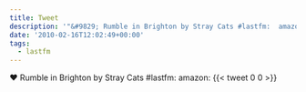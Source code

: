 ```yaml
---
title: Tweet
description: '"&#9829; Rumble in Brighton by Stray Cats #lastfm:  amazon: "'
date: '2010-02-16T12:02:49+00:00'
tags:
  - lastfm
---
```

&#9829; Rumble in Brighton by Stray Cats #lastfm:  amazon: 
      {{< tweet 0 0 >}}
    

